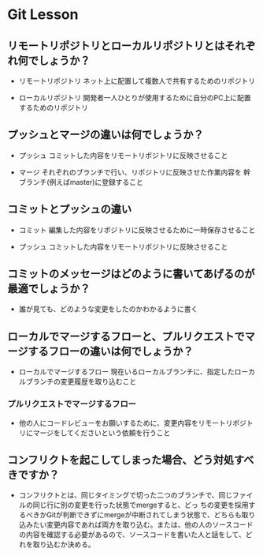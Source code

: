 # Git Lesson

## リモートリポジトリとローカルリポジトリとはそれぞれ何でしょうか？
- リモートリポジトリ
	ネット上に配置して複数人で共有するためのリポジトリ

- ローカルリポジトリ
	開発者一人ひとりが使用するために自分のPC上に配置するためのリポジトリ

## プッシュとマージの違いは何でしょうか？
- プッシュ
	コミットした内容をリモートリポジトリに反映させること

- マージ
	それぞれのブランチで行い、リポジトリに反映させた作業内容を
	幹ブランチ(例えばmaster)に登録すること

## コミットとプッシュの違い
- コミット
	編集した内容をリポジトリに反映させるために一時保存させること

- プッシュ
	コミットした内容をリモートリポジトリに反映させること

## コミットのメッセージはどのように書いてあげるのが最適でしょうか？
- 誰が見ても、どのような変更をしたのかわかるように書く


## ローカルでマージするフローと、プルリクエストでマージするフローの違いは何でしょうか？
- ローカルでマージするフロー
	現在いるローカルブランチに、指定したローカルブランチの変更履歴を取り込むこと

###  プルリクエストでマージするフロー
- 他の人にコードレビューをお願いするために、変更内容をリモートリポジトリにマージをしてくださいという依頼を行うこと


## コンフリクトを起こしてしまった場合、どう対処すべきですか？
- コンフリクトとは、同じタイミングで切った二つのブランチで、同じファイルの同じ行に別の変更を行った状態でmergeすると、どっ	ちの変更を採用するべきかGitが判断できずにmergeが中断されてしまう状態で、どちらも取り込みたい変更内容であれば両方を取り込む。または、他の人のソースコードの内容を確認する必要があるので、ソースコードを書いた人と話をして、どれを取り込むか決める。
